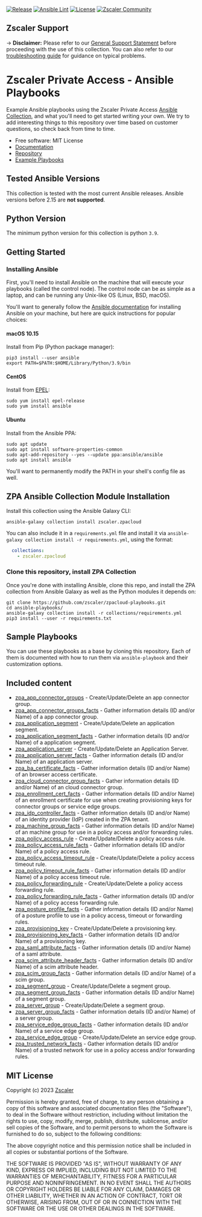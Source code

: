 [![Release](https://github.com/zscaler/zpacloud-playbooks/actions/workflows/release.yml/badge.svg)](https://github.com/zscaler/zpacloud-playbooks/actions/workflows/release.yml)
[![Ansible Lint](https://github.com/zscaler/zpacloud-playbooks/actions/workflows/ansible-test-lint.yml/badge.svg?branch=master)](https://github.com/zscaler/zpacloud-playbooks/actions/workflows/ansible-test-lint.yml)
[![License](https://img.shields.io/github/license/zscaler/zpacloud-ansible?color=blue)](https://github.com/zscaler/zpacloud-ansible/v2/blob/master/LICENSE)
[![Zscaler Community](https://img.shields.io/badge/zscaler-community-blue)](https://community.zscaler.com/)
## Zscaler Support

-> **Disclaimer:** Please refer to our [General Support Statement](https://zscaler.github.io/zpacloud-ansible/support.html) before proceeding with the use of this collection. You can also refer to our [troubleshooting guide](https://zscaler.github.io/zpacloud-ansible/troubleshooting.html) for guidance on typical problems.

# Zscaler Private Access - Ansible Playbooks

Example Ansible playbooks using the Zscaler Private Access
[Ansible Collection](https://github.com/zscaler/zpacloud-ansible), and what you'll need to get started writing your own. We try to add interesting things to this repository over time based on customer questions, so check back from time to time.

- Free software: MIT License
- [Documentation](https://zscaler.github.io/zpacloud-ansible)
- [Repository](https://github.com/zscaler/zpacloud-ansible)
- [Example Playbooks](https://github.com/zscaler/zpacloud-playbooks)

## Tested Ansible Versions

This collection is tested with the most current Ansible releases.  Ansible versions
before 2.15 are **not supported**.

## Python Version

The minimum python version for this collection is python `3.9`.

## Getting Started

### Installing Ansible

First, you'll need to install Ansible on the machine that will execute your playbooks (called the control node). The control node can be as simple as a laptop, and can be running any Unix-like OS (Linux, BSD, macOS).

You'll want to generally follow the
[Ansible documentation](https://docs.ansible.com/ansible/latest/installation_guide/intro_installation_module.html#installing-the-control-node)
for installing Ansible on your machine, but here are quick instructions for popular choices:

#### macOS 10.15

Install from Pip (Python package manager):

```shell
pip3 install --user ansible
export PATH=$PATH:$HOME/Library/Python/3.9/bin
```

#### CentOS

Install from [EPEL](https://fedoraproject.org/wiki/EPEL):

```shell
sudo yum install epel-release
sudo yum install ansible
```

#### Ubuntu

Install from the Ansible PPA:

```shell
sudo apt update
sudo apt install software-properties-common
sudo apt-add-repository --yes --update ppa:ansible/ansible
sudo apt install ansible
```

You'll want to permanently modify the PATH in your shell's config file as well.

## ZPA Ansible Collection Module Installation

Install this collection using the Ansible Galaxy CLI:

```shell
ansible-galaxy collection install zscaler.zpacloud
```

You can also include it in a `requirements.yml` file and install it via `ansible-galaxy collection install -r requirements.yml`, using the format:

```yaml
  collections:
    - zscaler.zpacloud
```

### Clone this repository, install ZPA Collection

Once you're done with installing Ansible, clone this repo, and install the ZPA collection from Ansible Galaxy as well as the Python modules it depends on:


```shell
git clone https://github.com/zscaler/zpacloud-playbooks.git
cd ansible-playbooks/
ansible-galaxy collection install -r collections/requirements.yml
pip3 install --user -r requirements.txt
```

## Sample Playbooks

You can use these playbooks as a base by cloning this repository. Each of them is documented with how to run them via
`ansible-playbook` and their customization options.

## Included content

- [zpa_app_connector_groups](https://zscaler.github.io/zpacloud-ansible/modules/zpa_app_connector_groups_module.html) - Create/Update/Delete an app connector group.
- [zpa_app_connector_groups_facts](https://zscaler.github.io/zpacloud-ansible/modules/zpa_app_connector_groups_facts_module.html) - Gather information details (ID and/or Name) of a app connector group.
- [zpa_application_segment](https://zscaler.github.io/zpacloud-ansible/modules/zpa_application_segment_module.html) - Create/Update/Delete an application segment.
- [zpa_application_segment_facts](https://zscaler.github.io/zpacloud-ansible/modules/zpa_application_segment_facts_module.html) - Gather information details (ID and/or Name) of a application segment.
- [zpa_application_server](https://zscaler.github.io/zpacloud-ansible/modules/zpa_application_server_module.html) - Create/Update/Delete an Application Server.
- [zpa_application_server_facts](https://zscaler.github.io/zpacloud-ansible/modules/zpa_application_server_facts_module.html) - Gather information details (ID and/or Name) of an application server.
- [zpa_ba_certificate_facts](https://zscaler.github.io/zpacloud-ansible/modules/zpa_ba_certificate_facts_module.html) - Gather information details (ID and/or Name) of an browser access certificate.
- [zpa_cloud_connector_group_facts](https://zscaler.github.io/zpacloud-ansible/modules/zpa_cloud_connector_group_facts_module.html) - Gather information details (ID and/or Name) of an cloud connector group.
- [zpa_enrollment_cert_facts](https://zscaler.github.io/zpacloud-ansible/modules/zpa_enrollment_cert_facts_module.html) - Gather information details (ID and/or Name) of an enrollment certificate for use when creating provisioning keys for connector groups or service edge groups.
- [zpa_idp_controller_facts](https://zscaler.github.io/zpacloud-ansible/modules/zpa_idp_controller_facts_module.html) - Gather information details (ID and/or Name) of an identity provider (IdP) created in the ZPA tenant.
- [zpa_machine_group_facts](https://zscaler.github.io/zpacloud-ansible/modules/zpa_machine_group_facts_module.html) - Gather information details (ID and/or Name) of an machine group for use in a policy access and/or forwarding rules.
- [zpa_policy_access_rule](https://zscaler.github.io/zpacloud-ansible/modules/zpa_policy_access_rule_module.html) - Create/Update/Delete a policy access rule.
- [zpa_policy_access_rule_facts](https://zscaler.github.io/zpacloud-ansible/modules/zpa_policy_access_rule_facts_module.html) - Gather information details (ID and/or Name) of a policy access rule.
- [zpa_policy_access_timeout_rule](https://zscaler.github.io/zpacloud-ansible/modules/zpa_policy_access_timeout_rule_module.html) - Create/Update/Delete a policy access timeout rule.
- [zpa_policy_timeout_rule_facts](https://zscaler.github.io/zpacloud-ansible/modules/zpa_policy_access_timeout_rule_facts_module.html) - Gather information details (ID and/or Name) of a policy access timeout rule.
- [zpa_policy_forwarding_rule](https://zscaler.github.io/zpacloud-ansible/modules/zpa_policy_access_forwarding_rule_facts_module.html) - Create/Update/Delete a policy access forwarding rule.
- [zpa_policy_forwarding_rule_facts](https://zscaler.github.io/zpacloud-ansible/modules/zpa_policy_forwarding_rule_facts_module.html) - Gather information details (ID and/or Name) of a policy access forwarding rule.
- [zpa_posture_profile_facts](https://zscaler.github.io/zpacloud-ansible/modules/zpa_posture_profile_facts_module.html) - Gather information details (ID and/or Name) of a posture profile to use in a policy access, timeout or forwarding rules.
- [zpa_provisioning_key](https://zscaler.github.io/zpacloud-ansible/modules/zpa_provisioning_key_module.html) - Create/Update/Delete a provisioning key.
- [zpa_provisioning_key_facts](https://zscaler.github.io/zpacloud-ansible/modules/zpa_provisioning_key_facts_module.html) - Gather information details (ID and/or Name) of a provisioning key.
- [zpa_saml_attribute_facts](https://zscaler.github.io/zpacloud-ansible/modules/zpa_saml_attribute_facts_module.html) - Gather information details (ID and/or Name) of a saml attribute.
- [zpa_scim_attribute_header_facts](https://zscaler.github.io/zpacloud-ansible/modules/zpa_scim_attribute_header_facts_module.html) - Gather information details (ID and/or Name) of a scim attribute header.
- [zpa_scim_group_facts](https://zscaler.github.io/zpacloud-ansible/modules/zpa_scim_group_facts_module.html) - Gather information details (ID and/or Name) of a scim group.
- [zpa_segment_group](https://zscaler.github.io/zpacloud-ansible/modules/zpa_segment_group_module.html) - Create/Update/Delete a segment group.
- [zpa_segment_group_facts](https://zscaler.github.io/zpacloud-ansible/modules/zpa_segment_group_facts_module.html) - Gather information details (ID and/or Name) of a segment group.
- [zpa_server_group](https://zscaler.github.io/zpacloud-ansible/modules/zpa_server_group_module.html) - Create/Update/Delete a segment group.
- [zpa_server_group_facts](https://zscaler.github.io/zpacloud-ansible/modules/zpa_server_group_facts_module.html) - Gather information details (ID and/or Name) of a server group.
- [zpa_service_edge_group_facts](https://zscaler.github.io/zpacloud-ansible/modules/zpa_service_edge_groups_facts_module.html) - Gather information details (ID and/or Name) of a service edge group.
- [zpa_service_edge_group](https://zscaler.github.io/zpacloud-ansible/modules/zpa_service_edge_groups_module.html) - Create/Update/Delete an service edge group.
- [zpa_trusted_network_facts](https://zscaler.github.io/zpacloud-ansible/modules/zpa_trusted_networks_facts_module.html) - Gather information details (ID and/or Name) of a trusted network for use in a policy access and/or forwarding rules.

## MIT License

Copyright (c) 2023 [Zscaler](https://github.com/zscaler)

Permission is hereby granted, free of charge, to any person obtaining a copy
of this software and associated documentation files (the "Software"), to deal
in the Software without restriction, including without limitation the rights
to use, copy, modify, merge, publish, distribute, sublicense, and/or sell
copies of the Software, and to permit persons to whom the Software is
furnished to do so, subject to the following conditions:

The above copyright notice and this permission notice shall be included in all
copies or substantial portions of the Software.

THE SOFTWARE IS PROVIDED "AS IS", WITHOUT WARRANTY OF ANY KIND, EXPRESS OR
IMPLIED, INCLUDING BUT NOT LIMITED TO THE WARRANTIES OF MERCHANTABILITY,
FITNESS FOR A PARTICULAR PURPOSE AND NONINFRINGEMENT. IN NO EVENT SHALL THE
AUTHORS OR COPYRIGHT HOLDERS BE LIABLE FOR ANY CLAIM, DAMAGES OR OTHER
LIABILITY, WHETHER IN AN ACTION OF CONTRACT, TORT OR OTHERWISE, ARISING FROM,
OUT OF OR IN CONNECTION WITH THE SOFTWARE OR THE USE OR OTHER DEALINGS IN THE
SOFTWARE.
